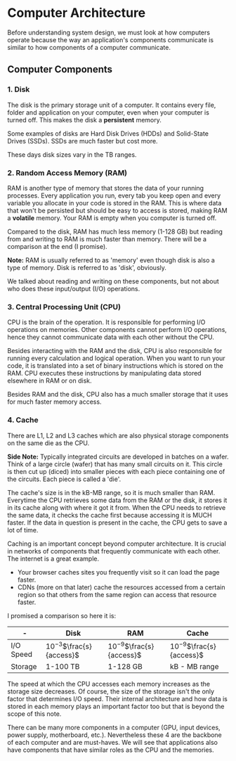 # Computer Architecture 

Before understanding system design, we must look at how computers operate because the way an application's components communicate is similar to how components of a computer communicate.

## Computer Components

### 1. Disk

The disk is the primary storage unit of a computer. It contains every file, folder and application on your computer, even when your computer is turned off. This makes the disk a **persistent** memory. 

Some examples of disks are Hard Disk Drives (HDDs) and Solid-State Drives (SSDs). SSDs are much faster but cost more.

These days disk sizes vary in the TB ranges.


### 2. Random Access Memory (RAM)

RAM is another type of memory that stores the data of your running processes. Every application you run, every tab you keep open and every variable you allocate in your code is stored in the RAM. This is where data that won't be persisted but should be easy to access is stored, making RAM a **volatile** memory. Your RAM is empty when you computer is turned off.

Compared to the disk, RAM has much less memory (1-128 GB) but reading from and writing to RAM is much faster than memory. There will be a comparison at the end (I promise).

**Note:** RAM is usually referred to as 'memory' even though disk is also a type of memory. Disk is referred to as 'disk', obviously.

We talked about reading and writing on these components, but not about who does these input/output (I/O) operations.


### 3. Central Processing Unit (CPU)

CPU is the brain of the operation. It is responsible for performing I/O operations on memories. Other components cannot perform I/O operations, hence they cannot communicate data with each other without the CPU.

Besides interacting with the RAM and the disk, CPU is also responsible for running every calculation and logical operation. When you want to run your code, it is translated into a set of binary instructions which is stored on the RAM. CPU executes these instructions by manipulating data stored elsewhere in RAM or on disk.

Besides RAM and the disk, CPU also has a much smaller storage that it uses for much faster memory access.

### 4. Cache

There are L1, L2 and L3 caches which are also physical storage components on the same die as the CPU.

**Side Note:** Typically integrated circuits are developed in batches on a wafer. Think of a large circle (wafer) that has many small circuits on it. This circle is then cut up (diced) into smaller pieces with each piece containing one of the circuits. Each piece is called a 'die'.

The cache's size is in the kB-MB range, so it is much smaller than RAM. Everytime the CPU retrieves some data from the RAM or the disk, it stores it in its cache along with where it got it from. When the CPU needs to retrieve the same data, it checks the cache first because accessing it is MUCH faster. If the data in question is present in the cache, the CPU gets to save a lot of time.

Caching is an important concept beyond computer architecture. It is crucial in networks of components that frequently communicate with each other. The internet is a great example. 
- Your browser caches sites you frequently visit so it can load the page faster. 
- CDNs (more on that later) cache the resources accessed from a certain region so that others from the same region can access that resource faster.

I promised a comparison so here it is:

| - | Disk | RAM | Cache
| ---| ---| --- | ---
| I/O Speed  | $10^{-3}$$\frac{s}{access}$ | $10^{-9}$$\frac{s}{access}$| $10^{-9}$$\frac{s}{access}$
| Storage | 1-100 TB | 1-128 GB | kB - MB range

The speed at which the CPU accesses each memory increases as the storage size decreases. Of course, the size of the storage isn't the only factor that determines I/O speed. Their internal architecture and how data is stored in each memory plays an important factor too but that is beyond the scope of this note.

There can be many more components in a computer (GPU, input devices, power supply, motherboard, etc.). Nevertheless these 4 are the backbone of each computer and are must-haves. We will see that applications also have components that have similar roles as the CPU and the memories.